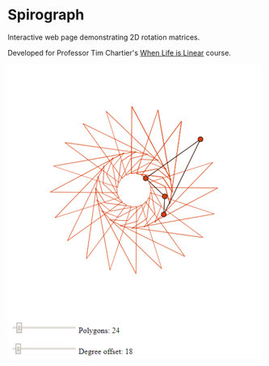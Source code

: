 # Spirograph
Interactive web page demonstrating 2D rotation matrices.

Developed for Professor Tim Chartier's [When Life is Linear](https://lifeislinear.davidson.edu/Spirograph.html) course.

![Screenshot](screenshot_01.png)

